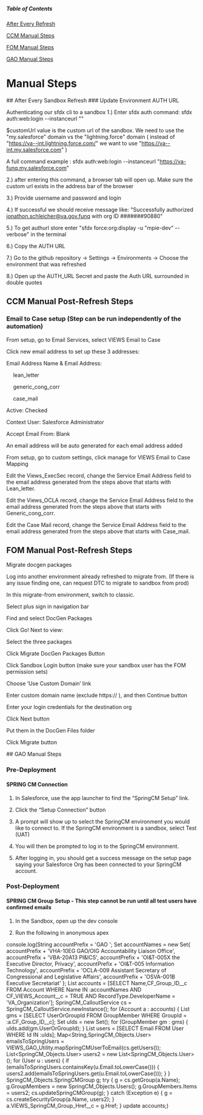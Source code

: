 ##### Table of Contents  
[After Every Refresh](#after_every_refresh)  

[CCM Manual Steps](#ccm) 

[FOM Manual Steps](#fom)  

[GAO Manual Steps](#gao)  

# Manual Steps

<a name="after_every_refresh"/>
## After Every Sandbox Refresh
### Update Environment AUTH URL

Authenticating our sfdx cli to a sandbox
1.)  Enter sfdx auth command: sfdx auth:web:login --instanceurl "<Sandbox URL>"

$customUrl value is the custom url of the sandbox. We need to use the "my.salesforce" domain vs the "lightning.force" domain ( instead of    "https://va--int.lightning.force.com/" we want to use "https://va--int.my.salesforce.com" )

A full command example :     sfdx auth:web:login --instanceurl "https://va-funq.my.salesforce.com"



2.) after entering this command, a browser tab will open up.  Make sure the custom url exists in the address bar of the browser


3.) Provide username and password and login


4.) If successful we should receive message like: "Successfully authorized jonathon.schleicher@va.gov.funq with org ID #######90880" 


5.) To get authurl store enter "sfdx force:org:display -u "mpie-dev" --verbose" in the terminal


6.) Copy the AUTH URL


7.) Go to the github repository -> Settings -> Environments -> Choose the environment that was refreshed


8.) Open up the AUTH_URL Secret and paste the Auth URL surrounded in double quotes

<a name="ccm"/>

## CCM Manual Post-Refresh Steps

### Email to Case setup (Step can be run independently of the automation) 

From setup, go to Email Services, select VIEWS Email to Case 

Click new email address to set up these 3 addresses: 

Email Address Name & Email Address: 

&emsp; lean_letter 

&emsp; generic_cong_corr 

&emsp; case_mail 

Active: Checked 

Context User: Salesforce Administrator 

Accept Email From: Blank 


An email address will be auto generated for each email address added  

From setup, go to custom settings, click manage for VIEWS Email to Case Mapping 

Edit the Views_ExecSec record, change the Service Email Address field to the email address generated from the steps above that starts with Lean_letter. 

Edit the Views_OCLA record, change the Service Email Address field to the email address generated from the steps above that starts with Generic_cong_corr. 

Edit the Case Mail record, change the Service Email Address field to the email address generated from the steps above that starts with Case_mail. 

<a name="fom"/>

## FOM Manual Post-Refresh Steps
Migrate docgen packages 

Log into another environment already refreshed to migrate from.  (If there is any issue finding one, can request DTC to migrate to sandbox from prod) 

In this migrate-from environment, switch to classic. 

Select plus sign in navigation bar 
 
Find and select DocGen Packages 
 
Click Go! Next to view: 
 
Select the three packages 

Click Migrate DocGen Packages Button 

Click Sandbox Login button (make sure your sandbox user has the FOM permission sets) 

Choose ‘Use Custom Domain’ link 
 
Enter custom domain name (exclude https:// ), and then Continue button 

Enter your login credentials for the destination org 

Click Next button 

Put them in the DocGen Files folder 

Click Migrate button 

<a name="fom"/>
## GAO Manual Steps

### Pre-Deployment
#### SPRING CM Connection

1) In Salesforce, use the app launcher to find the “SpringCM Setup” link.  

2) Click the “Setup Connection” button

3) A prompt will show up to select the SpringCM environment you would like to connect to.  If the SpringCM environment is a sandbox, select Test (UAT)

4) You will then be prompted to log in to the SpringCM environment. 

5) After logging in, you should get a success message on the setup page saying your Salesforce Org has been connected to your SpringCM account. 

### Post-Deployment
#### SPRING CM Group Setup - This step cannot be run until all test users have confirmed emails

1) In the Sandbox, open up the dev console

2) Run the following in anonymous apex


console.log(String accountPrefix = 'GAO ';
Set<String> accountNames = new Set<String>{
        accountPrefix + 'VHA-10EG GAO/OIG Accountability Liaison Office',
        accountPrefix + 'VBA-20A13 PI&ICS',
        accountPrefix + 'OI&T-005X the Executive Director, Privacy',
        accountPrefix + 'OI&T-005 Information Technology',
        accountPrefix + 'OCLA-009 Assistant Secretary of Congressional and Legislative Affairs',
        accountPrefix + 'OSVA-001B Executive Secretariat'
};
List<Account> accounts = [SELECT Name,CF_Group_ID__c FROM Account WHERE Name IN :accountNames AND CF_VIEWS_Account__c = TRUE AND RecordType.DeveloperName = 'VA_Organization'];
SpringCM_CalloutService cs = SpringCM_CalloutService.newInstance();
for (Account a : accounts) {
    List<GroupMember> gms = [SELECT UserOrGroupId FROM GroupMember WHERE GroupId = :a.CF_Group_ID__c];
    Set<Id> uIds = new Set<Id>();
    for (GroupMember gm : gms) {
        uIds.add(gm.UserOrGroupId);
    }
    List<User> users = [SELECT Email FROM User WHERE Id IN :uIds];
    Map<String,SpringCM_Objects.User> emailsToSpringUsers = VIEWS_GAO_Utility.mapSpringCMUserToEmail(cs.getUsers());
    List<SpringCM_Objects.User> users2 = new List<SpringCM_Objects.User>();
    for (User u : users) {
        if (emailsToSpringUsers.containsKey(u.Email.toLowerCase())) {
            users2.add(emailsToSpringUsers.get(u.Email.toLowerCase()));
        }
    }
    SpringCM_Objects.SpringCMGroup g;
    try {
        g = cs.getGroup(a.Name);
        g.GroupMembers = new SpringCM_Objects.Users();
        g.GroupMembers.Items = users2;
        cs.updateSpringCMGroup(g);
    }
    catch (Exception e) {
        g = cs.createSecurityGroup(a.Name, users2);
    }
    a.VIEWS_SpringCM_Group_Href__c = g.Href;
}
update accounts;)